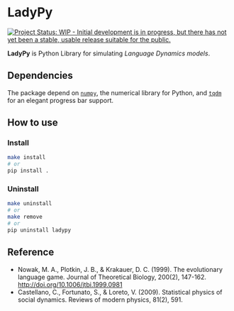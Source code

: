 # LadyPy

[![Project Status: WIP - Initial development is in progress, but there has not yet been a stable, usable release suitable for the public.](http://www.repostatus.org/badges/latest/wip.svg)](http://www.repostatus.org/#wip)

**LadyPy** is Python Library for simulating _Language Dynamics models_.

## Dependencies

The package depend on [`numpy`](http://www.numpy.org/), the numerical library for Python,
and [`tqdm`](https://github.com/tqdm/tqdm) for an elegant progress bar support.

## How to use

### Install

```bash
make install
# or
pip install .
```

### Uninstall

```bash
make uninstall
# or
make remove
# or
pip uninstall ladypy
```

## Reference

- Nowak, M. A., Plotkin, J. B., & Krakauer, D. C. (1999). The evolutionary language game. Journal of Theoretical Biology, 200(2), 147-162. http://doi.org/10.1006/jtbi.1999.0981
- Castellano, C., Fortunato, S., & Loreto, V. (2009). Statistical physics of social dynamics. Reviews of modern physics, 81(2), 591.
